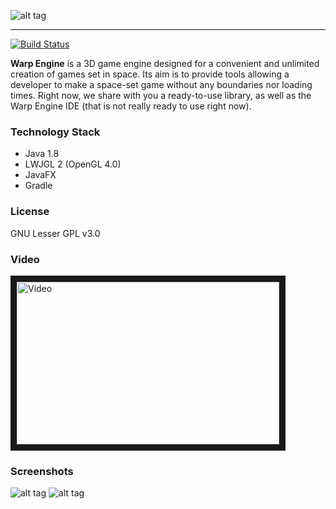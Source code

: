 ![alt tag](http://i.imgur.com/Gl1JGOT.png)
***
[![Build Status](https://jenkins.hubertus248.me/job/Warp%20Engine/badge/icon)](https://jenkins.hubertus248.me/blue/organizations/jenkins/Warp%20Engine/activity)

**Warp Engine** is a 3D game engine designed for a convenient and unlimited creation of games set in space. Its aim is to provide tools allowing a developer to make a space-set game without any boundaries nor loading times. Right now, we share with you a ready-to-use library, as well as the Warp Engine IDE (that is not really ready to use right now). 

### Technology Stack
 * Java 1.8
 * LWJGL 2 (OpenGL 4.0)
 * JavaFX
 * Gradle

### License
GNU Lesser GPL v3.0

### Video
<a href="http://www.youtube.com/watch?feature=player_embedded&v=lC9gaXnEA_w
" target="_blank"><img src="http://i.imgur.com/luEAwwC.png" 
alt="Video" width="420" height="260" border="10" /></a>

### Screenshots
![alt tag](http://i.imgur.com/SrEL7wi.jpg)
![alt tag](https://i.imgur.com/bKUzDwg.jpg)
